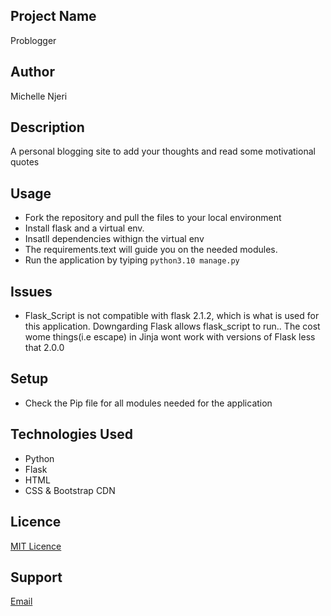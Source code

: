 ## Project Name
Problogger

## Author
Michelle Njeri

## Description
A personal blogging site to add your thoughts and read some motivational quotes

## Usage
* Fork the repository and pull the files to your local environment
* Install flask and a virtual env.
* Insatll dependencies withign the virtual env
* The requirements.text will guide you on the needed modules. 
* Run the application by tyiping `python3.10 manage.py`

## Issues
- Flask_Script  is not compatible with flask 2.1.2, which is what is used for 
this application. Downgarding Flask allows flask_script to run.. The cost wome things(i.e escape) in Jinja wont work with versions of Flask less that 2.0.0 

## Setup
* Check the Pip file for all modules needed for the application


## Technologies Used
* Python
* Flask
* HTML
* CSS & Bootstrap CDN

## Licence
[MIT Licence](https://github.com/vantablanta/problogger/blob/master/LICENSE)

## Support
[Email](mailto:vantablanta@gmail.com)